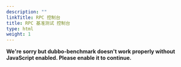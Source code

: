 ```yaml
---
description: ""
linkTitle: RPC 控制台
title: RPC 基准测试 控制台
type: html
weight: 1
---
```


<body>
<noscript><strong>We're sorry but dubbo-benchmark doesn't work properly without JavaScript enabled. Please enable it to
    continue.</strong></noscript>
<div id="app"></div>
</body>

